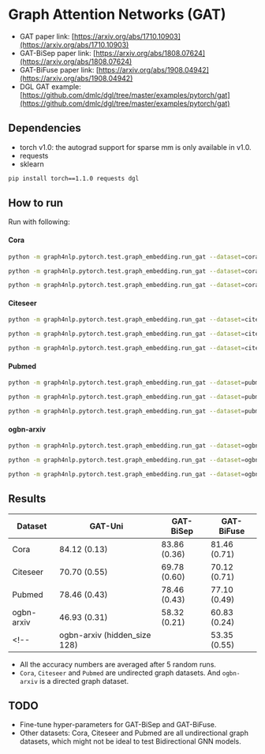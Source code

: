 Graph Attention Networks (GAT)
============

- GAT paper link: [https://arxiv.org/abs/1710.10903](https://arxiv.org/abs/1710.10903)
- GAT-BiSep paper link: [https://arxiv.org/abs/1808.07624](https://arxiv.org/abs/1808.07624)
- GAT-BiFuse paper link: [https://arxiv.org/abs/1908.04942](https://arxiv.org/abs/1908.04942)
- DGL GAT example: [https://github.com/dmlc/dgl/tree/master/examples/pytorch/gat](https://github.com/dmlc/dgl/tree/master/examples/pytorch/gat)

Dependencies
------------
- torch v1.0: the autograd support for sparse mm is only available in v1.0.
- requests
- sklearn

```bash
pip install torch==1.1.0 requests dgl
```

How to run
----------

Run with following:

#### Cora

```bash
python -m graph4nlp.pytorch.test.graph_embedding.run_gat --dataset=cora --gpu=0 --direction-option undirected
```
```bash
python -m graph4nlp.pytorch.test.graph_embedding.run_gat --dataset=cora --gpu=0 --direction-option bi_sep
```
```bash
python -m graph4nlp.pytorch.test.graph_embedding.run_gat --dataset=cora --gpu=0 --direction-option bi_fuse
```

#### Citeseer
```bash
python -m graph4nlp.pytorch.test.graph_embedding.run_gat --dataset=citeseer --gpu=0 --early-stop  --direction-option uni
```
```bash
python -m graph4nlp.pytorch.test.graph_embedding.run_gat --dataset=citeseer --gpu=0 --early-stop  --direction-option bi_sep
```
```bash
python -m graph4nlp.pytorch.test.graph_embedding.run_gat --dataset=citeseer --gpu=0 --early-stop  --direction-option bi_fuse
```

#### Pubmed
```bash
python -m graph4nlp.pytorch.test.graph_embedding.run_gat --dataset=pubmed --gpu=0 --num-out-heads=8 --weight-decay=0.001 --early-stop  --direction-option uni
```
```bash
python -m graph4nlp.pytorch.test.graph_embedding.run_gat --dataset=pubmed --gpu=0 --num-out-heads=8 --weight-decay=0.001 --early-stop  --direction-option bi_sep
```
```bash
python -m graph4nlp.pytorch.test.graph_embedding.run_gat --dataset=pubmed --gpu=0 --num-out-heads=8 --weight-decay=0.001 --early-stop  --direction-option bi_fuse
```

#### ogbn-arxiv
<!-- ```bash
python -m graph4nlp.pytorch.test.graph_construction.run_gat --dataset=ogbn-arxiv --gpu=0 --early-stop  --epochs 1000 --num-hidden 128 --direction-option uni 
```
```bash
python -m graph4nlp.pytorch.test.graph_construction.run_gat --dataset=ogbn-arxiv --gpu=0 --early-stop  --epochs 1000 --num-hidden 128 --direction-option bi_sep 
```
```bash
python -m graph4nlp.pytorch.test.graph_construction.run_gat --dataset=ogbn-arxiv --gpu=0 --early-stop  --epochs 1000 --num-hidden 128 --direction-option bi_fuse
``` -->

```bash
python -m graph4nlp.pytorch.test.graph_embedding.run_gat --dataset=ogbn-arxiv --gpu=0 --early-stop --direction-option uni
```
```bash
python -m graph4nlp.pytorch.test.graph_embedding.run_gat --dataset=ogbn-arxiv --gpu=0 --early-stop --direction-option bi_sep
```
```bash
python -m graph4nlp.pytorch.test.graph_embedding.run_gat --dataset=ogbn-arxiv --gpu=0 --early-stop --direction-option bi_fuse
```
Results
-------

| Dataset  |    GAT-Uni    |   GAT-BiSep   |  GAT-BiFuse   |
| -------- | ------------- | ------------- | ------------- |
| Cora     | 84.12 (0.13)  | 83.86 (0.36)  | 81.46 (0.71)  |
| Citeseer | 70.70 (0.55)  | 69.78 (0.60)  | 70.12 (0.71)  |
| Pubmed   | 78.46 (0.43)  | 78.46 (0.43)  | 77.10 (0.49)  |
|ogbn-arxiv| 46.93 (0.31)  | 58.32 (0.21)  | 60.83 (0.24)  |
<!-- |ogbn-arxiv (hidden_size 128)|              | 53.35 (0.55)  | 63.22 (0.37)  | -->


* All the accuracy numbers are averaged after 5 random runs.
* `Cora`, `Citeseer` and `Pubmed` are undirected graph datasets. And `ogbn-arxiv` is a directed graph dataset.


TODO
-------

* Fine-tune hyper-parameters for GAT-BiSep and GAT-BiFuse.
* Other datasets: Cora, Citeseer and Pubmed are all undirectional graph datasets, which might not be ideal to test Bidirectional GNN models.


